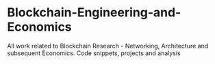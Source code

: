 # Blockchain-Engineering-and-Economics
All work related to Blockchain Research - Networking, Architecture and subsequent Economics. Code snippets, projects and analysis
